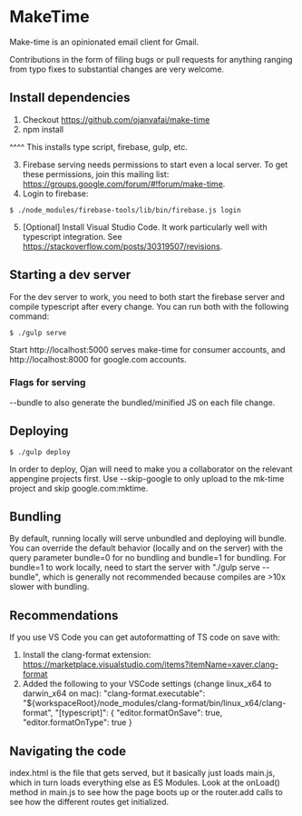 # MakeTime
Make-time is an opinionated email client for Gmail.

Contributions in the form of filing bugs or pull requests for anything ranging from
typo fixes to substantial changes are very welcome.

## Install dependencies
1. Checkout https://github.com/ojanvafai/make-time
2. npm install

  ^^^^ This installs type script, firebase, gulp, etc.

3. Firebase serving needs permissions to start even a local server. To get these permissions,
join this mailing list: https://groups.google.com/forum/#!forum/make-time.
4. Login to firebase:
```
$ ./node_modules/firebase-tools/lib/bin/firebase.js login
```
5. [Optional] Install Visual Studio Code. It work particularly well with typescript integration. See https://stackoverflow.com/posts/30319507/revisions.

## Starting a dev server
For the dev server to work, you need to both start the firebase server and
compile typescript after every change. You can run both with the following command:
```
$ ./gulp serve
```

Start http://localhost:5000 serves make-time for consumer accounts, and http://localhost:8000 for google.com accounts.

### Flags for serving
--bundle to also generate the bundled/minified JS on each file change.

## Deploying
```
$ ./gulp deploy
```

In order to deploy, Ojan will need to make you a collaborator on the relevant appengine projects first. Use --skip-google to only upload to the mk-time project and skip google.com:mktime.

## Bundling
By default, running locally will serve unbundled and deploying will bundle.
You can override the default behavior (locally and on the server) with the
query parameter bundle=0 for no bundling and bundle=1 for bundling. For
bundle=1 to work locally, need to start the server with "./gulp serve --bundle",
which is generally not recommended because compiles are >10x slower with
bundling.

## Recommendations
If you use VS Code you can get autoformatting of TS code on save with:

1. Install the clang-format extension: https://marketplace.visualstudio.com/items?itemName=xaver.clang-format
2. Added the following to your VSCode settings (change linux_x64 to darwin_x64 on mac):
  "clang-format.executable": "${workspaceRoot}/node_modules/clang-format/bin/linux_x64/clang-format",
  "[typescript]": {
    "editor.formatOnSave": true,
    "editor.formatOnType": true
  }

## Navigating the code
index.html is the file that gets served, but it basically just loads main.js,
which in turn loads everything else as ES Modules. Look at the onLoad() method
in main.js to see how the page boots up or the router.add calls to see how the
different routes get initialized.

